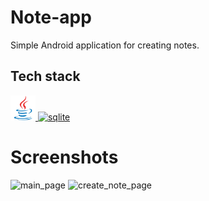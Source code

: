 # Note-app
Simple Android application for creating notes.
<h2 align="left">Tech stack</h2>
<p align="left"> 
  <a href="https://www.java.com" target="_blank" rel="noreferrer"> <img src="https://raw.githubusercontent.com/devicons/devicon/master/icons/java/java-original.svg" alt="java" width="40" height="40"/> </a> 
  <a href="https://www.sqlite.org/" target="_blank" rel="noreferrer"> <img src="https://www.vectorlogo.zone/logos/sqlite/sqlite-icon.svg" alt="sqlite" width="40" height="40"/> </a> 
</p>

# Screenshots
![main_page](https://user-images.githubusercontent.com/95759302/170523687-37df35d3-0a4c-438d-b0ae-236537ef0777.jpg)
![create_note_page](https://user-images.githubusercontent.com/95759302/170523695-938551b2-5078-4211-9b4f-46df7b9c076d.jpg)
